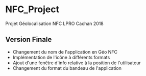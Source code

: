# NFC_Project
Projet Géolocalisation NFC LPRO Cachan 2018

## Version Finale

- Changement du nom de l'application en Géo NFC
- Implémentation de l'icône à différents formats
- Ajout d'une fenêtre d'info relative à la position de l'utilisateur
- Changement du format du bandeau de l'application
